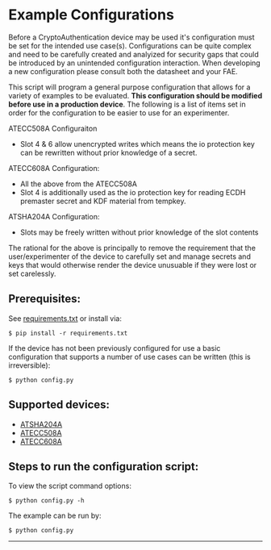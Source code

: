 Example Configurations
===============================================================================
Before a CryptoAuthentication device may be used it's configuration must be set
for the intended use case(s). Configurations can be quite complex and need to
be carefully created and analyized for security gaps that could be introduced
by an unintended configuration interaction. When developing a new configuration
please consult both the datasheet and your FAE.

This script will program a general purpose configuration that allows for a
variety of examples to be evaluated. __This configuration should be modified
before use in a production device__. The following is a list of items set in
order for the configuration to be easier to use for an experimenter.

ATECC508A Configuraiton
* Slot 4 & 6 allow unencrypted writes which means the io protection key can
be rewritten without prior knowledge of a secret.

ATECC608A Configuration:
* All the above from the ATECC508A
* Slot 4 is additionally used as the io protection key for reading ECDH 
premaster secret and KDF material from tempkey.

ATSHA204A Configuration:
* Slots may be freely written without prior knowledge of the slot contents

The rational for the above is principally to remove the requirement that the
user/experimenter of the device to carefully set and manage secrets and keys
that would otherwise render the device unusuable if they were lost or set
carelessly.


Prerequisites:
-------------------------------------------------------------------------------
See [requirements.txt](requirements.txt) or install via:

    $ pip install -r requirements.txt

If the device has not been previously configured for use a basic configuration
that supports a number of use cases can be written (this is irreversible):

    $ python config.py

Supported devices:
-------------------------------------------------------------------------------
- [ATSHA204A](http://www.microchip.com/ATSHA204A)
- [ATECC508A](http://www.microchip.com/ATECC508A)
- [ATECC608A](http://www.microchip.com/ATECC608A)

Steps to run the configuration script:
-------------------------------------------------------------------------------
To view the script command options:

    $ python config.py -h
    
The example can be run by:

    $ python config.py

-------------------------------------------------------------------------------
